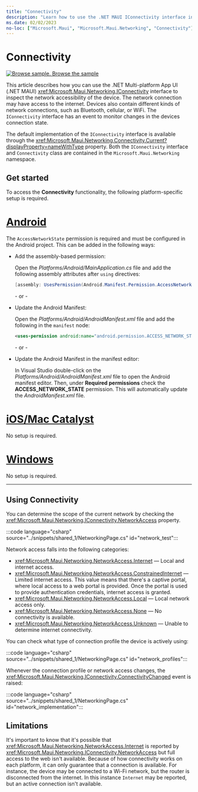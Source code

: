 ```yaml
---
title: "Connectivity"
description: "Learn how to use the .NET MAUI IConnectivity interface in the Microsoft.Maui.Networking namespace. With this interface, you can determine if you can communicate with the internet and which network devices are connected"
ms.date: 02/02/2023
no-loc: ["Microsoft.Maui", "Microsoft.Maui.Networking", "Connectivity"]
---
```


# Connectivity

[![Browse sample.](~/media/code-sample.png) Browse the sample](/samples/dotnet/maui-samples/platformintegration-essentials)

This article describes how you can use the .NET Multi-platform App UI (.NET MAUI) <xref:Microsoft.Maui.Networking.IConnectivity> interface to inspect the network accessibility of the device. The network connection may have access to the internet. Devices also contain different kinds of network connections, such as Bluetooth, cellular, or WiFi. The `IConnectivity` interface has an event to monitor changes in the devices connection state.

The default implementation of the `IConnectivity` interface is available through the <xref:Microsoft.Maui.Networking.Connectivity.Current?displayProperty=nameWithType> property. Both the `IConnectivity` interface and `Connectivity` class are contained in the `Microsoft.Maui.Networking` namespace.

## Get started

To access the **Connectivity** functionality, the following platform-specific setup is required.

<!-- markdownlint-disable MD025 -->
# [Android](#tab/android)

The `AccessNetworkState` permission is required and must be configured in the Android project. This can be added in the following ways:

- Add the assembly-based permission:

  Open the _Platforms/Android/MainApplication.cs_ file and add the following assembly attributes after `using` directives:

  ```csharp
  [assembly: UsesPermission(Android.Manifest.Permission.AccessNetworkState)]
  ```

  \- or -

- Update the Android Manifest:

  Open the _Platforms/Android/AndroidManifest.xml_ file and add the following in the `manifest` node:

  ```xml
  <uses-permission android:name="android.permission.ACCESS_NETWORK_STATE" />
  ```

  \- or -

- Update the Android Manifest in the manifest editor:

  In Visual Studio double-click on the *Platforms/Android/AndroidManifest.xml* file to open the Android manifest editor. Then, under **Required permissions** check the **ACCESS_NETWORK_STATE** permission. This will automatically update the *AndroidManifest.xml* file.

# [iOS/Mac Catalyst](#tab/macios)

No setup is required.

# [Windows](#tab/windows)

No setup is required.

-----
<!-- markdownlint-enable MD025 -->

## Using Connectivity

You can determine the scope of the current network by checking the <xref:Microsoft.Maui.Networking.IConnectivity.NetworkAccess> property.

:::code language="csharp" source="../snippets/shared_1/NetworkingPage.cs" id="network_test":::

Network access falls into the following categories:

- <xref:Microsoft.Maui.Networking.NetworkAccess.Internet> &mdash; Local and internet access.
- <xref:Microsoft.Maui.Networking.NetworkAccess.ConstrainedInternet> &mdash; Limited internet access. This value means that there's a captive portal, where local access to a web portal is provided. Once the portal is used to provide authentication credentials, internet access is granted.
- <xref:Microsoft.Maui.Networking.NetworkAccess.Local> &mdash; Local network access only.
- <xref:Microsoft.Maui.Networking.NetworkAccess.None> &mdash; No connectivity is available.
- <xref:Microsoft.Maui.Networking.NetworkAccess.Unknown> &mdash; Unable to determine internet connectivity.

You can check what type of connection profile the device is actively using:

:::code language="csharp" source="../snippets/shared_1/NetworkingPage.cs" id="network_profiles":::

Whenever the connection profile or network access changes, the <xref:Microsoft.Maui.Networking.IConnectivity.ConnectivityChanged> event is raised:

:::code language="csharp" source="../snippets/shared_1/NetworkingPage.cs" id="network_implementation":::

## Limitations

It's important to know that it's possible that <xref:Microsoft.Maui.Networking.NetworkAccess.Internet> is reported by <xref:Microsoft.Maui.Networking.IConnectivity.NetworkAccess> but full access to the web isn't available. Because of how connectivity works on each platform, it can only guarantee that a connection is available. For instance, the device may be connected to a Wi-Fi network, but the router is disconnected from the internet. In this instance `Internet` may be reported, but an active connection isn't available.
